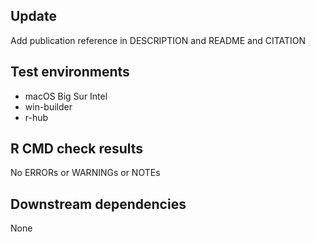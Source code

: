 ## Update

Add publication reference in DESCRIPTION and README and CITATION

## Test environments
* macOS Big Sur Intel
* win-builder
* r-hub

## R CMD check results
No ERRORs or WARNINGs or NOTEs

## Downstream dependencies
None


